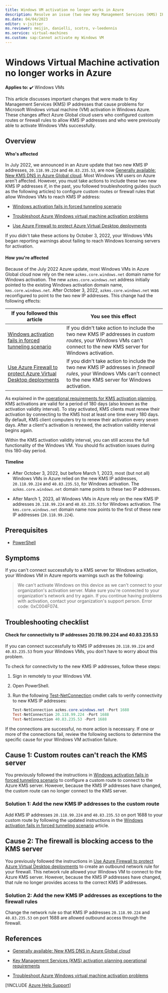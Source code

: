 ```yaml
---
title: Windows VM activation no longer works in Azure
description: Resolve an issue (two new Key Management Services (KMS) IP addresses) that causes Windows Virtual Machine activation to stop working successfully in Azure.
ms.date: 04/04/2023
editor: v-jsitser
ms.reviewer: meijin, danielli, scotro, v-leedennis
ms.service: virtual-machines
ms.custom: sap:Cannot activate my Windows VM
---
```

# Windows Virtual Machine activation no longer works in Azure

**Applies to:** :heavy_check_mark: Windows VMs

This article discusses important changes that were made to Key Management Services (KMS) IP addresses that cause problems for Microsoft Windows virtual machine (VM) activation in Windows Azure. These changes affect Azure Global cloud users who configured custom routes or firewall rules to allow KMS IP addresses and who were previously able to activate Windows VMs successfully.

## Overview

#### Who's affected

In July 2022, we announced in an Azure update that two new KMS IP addresses, `20.118.99.224` and `40.83.235.53`, are now [Generally available: New KMS DNS in Azure Global cloud](https://azure.microsoft.com/updates/new-kms-dns-in-azure-global-cloud/). Most Windows VM users on Azure aren't affected. However, you must take actions to include these two new KMS IP addresses if, in the past, you followed troubleshooting guides (such as the following articles) to configure custom routes or firewall rules that allow Windows VMs to reach KMS IP address:

- [Windows activation fails in forced tunneling scenario](custom-routes-enable-kms-activation.md)

- [Troubleshoot Azure Windows virtual machine activation problems](troubleshoot-activation-problems.md)

- [Use Azure Firewall to protect Azure Virtual Desktop deployments](/azure/firewall/protect-azure-virtual-desktop?tabs=azure)

If you didn't take these actions by October 3, 2022, your Windows VMs began reporting warnings about failing to reach Windows licensing servers for activation.

#### How you're affected

Because of the July 2022 Azure update, most Windows VMs in Azure Global cloud now rely on the new `azkms.core.windows.net` domain name for Windows activation. The new `azkms.core.windows.net` address initially pointed to the existing Windows activation domain name, `kms.core.windows.net`. After October 3, 2022, `azkms.core.windows.net` was reconfigured to point to the two new IP addresses. This change had the following effects:

| If you followed this article | You see this effect |
|--|--|
| [Windows activation fails in forced tunneling scenario](custom-routes-enable-kms-activation.md) | If you didn't take action to include the two new KMS IP addresses in *custom routes*, your Windows VMs can't connect to the new KMS server for Windows activation. |
| [Use Azure Firewall to protect Azure Virtual Desktop deployments](/azure/firewall/protect-azure-virtual-desktop?tabs=azure) | If you didn't take action to include the two new KMS IP addresses in *firewall rules*, your Windows VMs can't connect to the new KMS server for Windows activation. |

As explained in the [operational requirements for KMS activation planning](/windows-server/get-started/kms-activation-planning#operational-requirements), KMS activations are valid for a period of 180 days (also known as the activation validity interval). To stay activated, KMS clients must renew their activation by connecting to the KMS host at least one time every 180 days. By default, KMS client computers try to renew their activation every seven days. After a client's activation is renewed, the activation validity interval begins again.

Within the KMS activation validity interval, you can still access the full functionality of the Windows VM. You should fix activation issues during this 180-day period.

#### Timeline

- After October 3, 2022, but before March 1, 2023, most (but not all) Windows VMs in Azure relied on the new KMS IP addresses, `20.118.99.224` and `40.83.235.53`, for Windows activation. The `azkms.core.windows.net` domain name points to these two IP addresses.

- After March 1, 2023, all Windows VMs in Azure rely on the new KMS IP addresses `20.118.99.224` and `40.83.235.53` for Windows activation. The `kms.core.windows.net` domain name now points to the first of these new IP addresses (`20.118.99.224`).

## Prerequisites

- [PowerShell](/powershell/scripting/install/installing-powershell-on-windows)

## Symptoms

If you can't connect successfully to a KMS server for Windows activation, your Windows VM in Azure reports warnings such as the following:

> We can't activate Windows on this device as we can't connect to your organization's activation server. Make sure you're connected to your organization's network and try again. If you continue having problems with activation, contact your organization's support person. Error code: 0xC004F074.

## Troubleshooting checklist

#### Check for connectivity to IP addresses 20.118.99.224 and 40.83.235.53

If you can connect successfully to KMS IP addresses `20.118.99.224` and `40.83.235.53` from your Windows VMs, you don't have to worry about this problem.

To check for connectivity to the new KMS IP addresses, follow these steps:

1. Sign in remotely to your Windows VM.
1. Open PowerShell.
1. Run the following [Test-NetConnection](/powershell/module/nettcpip/test-netconnection) cmdlet calls to verify connectivity to new KMS IP addresses:

   ```powershell
   Test-NetConnection azkms.core.windows.net -Port 1688
   Test-NetConnection 20.118.99.224 -Port 1688
   Test-NetConnection 40.83.235.53 -Port 1688
   ```

If the connections are successful, no more action is necessary. If one or more of the connections fail, review the following sections to determine the specific cause for your Windows VM activation failure.

## Cause 1: Custom routes can't reach the KMS server

You previously followed the instructions in [Windows activation fails in forced tunneling scenario](custom-routes-enable-kms-activation.md) to configure a custom route to connect to the Azure KMS server. However, because the KMS IP addresses have changed, the custom route can no longer connect to the KMS server.

### Solution 1: Add the new KMS IP addresses to the custom route

Add KMS IP addresses `20.118.99.224` and `40.83.235.53` on port 1688 to your custom route by following the updated instructions in the [Windows activation fails in forced tunneling scenario](custom-routes-enable-kms-activation.md) article.

## Cause 2: The firewall is blocking access to the KMS server

You previously followed the instructions in [Use Azure Firewall to protect Azure Virtual Desktop deployments](/azure/firewall/protect-azure-virtual-desktop) to create an outbound network rule for your firewall. This network rule allowed your Windows VM to connect to the Azure KMS server. However, because the KMS IP addresses have changed, that rule no longer provides access to the correct KMS IP addresses.

### Solution 2: Add the new KMS IP addresses as exceptions to the firewall rules

Change the network rule so that KMS IP addresses `20.118.99.224` and `40.83.235.53` on port 1688 are allowed outbound access through the firewall.

## References

- [Generally available: New KMS DNS in Azure Global cloud](https://azure.microsoft.com/updates/new-kms-dns-in-azure-global-cloud/)

- [Key Management Services (KMS) activation planning operational requirements](/windows-server/get-started/kms-activation-planning#operational-requirements)

- [Troubleshoot Azure Windows virtual machine activation problems](troubleshoot-activation-problems.md)

[!INCLUDE [Azure Help Support](../../../includes/azure-help-support.md)]
